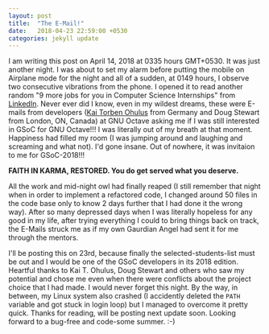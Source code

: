 ```yaml
---
layout: post
title:  "The E-Mail!"
date:   2018-04-23 22:59:00 +0530
categories: jekyll update
---
```


I am writing this post on April 14, 2018 at 0335 hours GMT+0530. It was just another night. I was about to set my alarm before putting the mobile on Airplane mode for the night and all of a sudden, at 0149 hours, I observe two consecutive vibrations from the phone. I opened it to read another random "9 more jobs for you in Computer Science Internships" from [LinkedIn](https://www.linkedin.com/). Never ever did I know, even in my wildest dreams, these were E-mails from developers ([Kai Torben Ohulus](https://siko1056.github.io/)  from Germany and Doug Stewart from London, ON, Canada) at GNU Octave asking me if I was still interested in GSoC for GNU Octave!!! I was literally out of my breath at that moment. Happiness had filled my room (I was jumping around and laughing and screaming and what not). I'd gone insane. Out of nowhere, it was invitaion to me for GSoC-2018!!! 

__FAITH IN KARMA, RESTORED. You do get served what you deserve.__ 

All the work and mid-night owl had finally reaped (I still remember that night when in order to implement a refactored code, I changed around 50 files in the code base only to know 2 days further that I had done it the wrong way). After so many depressed days when I was literally hopeless for any good in my life, after trying everything I could to bring things back on track, the E-Mails struck me as if my own Gaurdian Angel had sent it for me through the mentors. 

I'll be posting this on 23rd, because finally the selected-students-list must be out and I would be one of the GSoC developers in its 2018 edition. Heartful thanks to Kai T. Ohulus, Doug Stewart and others who saw my potential and chose me even when there were conflicts about the project choice that I had made. I would never forget this night. By the way, in between, my Linux system also crashed (I accidently deleted the `PATH` variable and got stuck in login loop) but I managed to overcome it pretty quick. Thanks for reading, will be posting next update soon. Looking forward to a bug-free and code-some summer. :-)